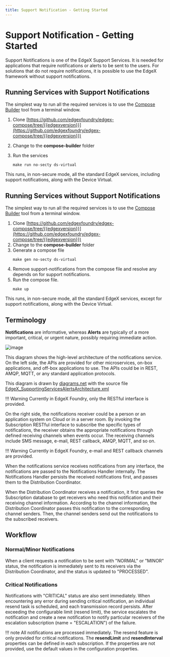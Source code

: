```yaml
---
title: Support Notification - Getting Started
---
```


# Support Notification - Getting Started

Support Notifications is one of the EdgeX Support Services. It is needed for applications that require notifications or alerts to be sent to the users.
For solutions that do not require notifications, it is possible to use the EdgeX framework without support notifications.

## Running Services with Support Notifications

The simplest way to run all the required services is to use the [Compose Builder](https://github.com/edgexfoundry/edgex-compose/tree/{{edgexversion}}/compose-builder) tool from a terminal window.

1. Clone [https://github.com/edgexfoundry/edgex-compose/tree/{{edgexversion}}](https://github.com/edgexfoundry/edgex-compose/tree/{{edgexversion}})

2. Change to the **compose-builder** folder

3. Run the services
    ```
    make run no-secty ds-virtual
    ```
This runs, in non-secure mode, all the standard EdgeX services, including support notifications, along with the Device Virtual.

## Running Services without Support Notifications
The simplest way to run all the required services is to use the [Compose Builder](https://github.com/edgexfoundry/edgex-compose/tree/{{edgexversion}}/compose-builder) tool from a terminal window.

1. Clone [https://github.com/edgexfoundry/edgex-compose/tree/{{edgexversion}}](https://github.com/edgexfoundry/edgex-compose/tree/{{edgexversion}})
2. Change to the **compose-builder** folder
3. Generate a compose file
    ```
    make gen no-secty ds-virtual
    ```
4. Remove support-notifications from the compose file and resolve any depends on for support notifications.
5. Run the compose file.
    ```
    make up
    ```

This runs, in non-secure mode, all the standard EdgeX services, except for support notifications, along with the Device Virtual.



## Terminology

**Notifications** are informative, whereas **Alerts** are typically of a
more important, critical, or urgent nature, possibly requiring immediate
action.

![image](EdgeX_SupportingServicesAlertsArchitecture.png)

This diagram shows the high-level architecture of the notifications service.
On the left side, the APIs are provided for other
microservices, on-box applications, and off-box applications to use.  The APIs could be in REST, AMQP, MQTT, or any standard application
protocols.

This diagram is drawn by [diagrams.net](https://app.diagrams.net/) with the source file [EdgeX_SupportingServicesAlertsArchitecture.xml](EdgeX_SupportingServicesAlertsArchitecture.xml)

!!! Warning
    Currently in EdgeX Foundry, only the RESTful interface is provided.

On the right side, the notifications receiver could be a person or an
application system on Cloud or in a server room. By invoking the
Subscription RESTful interface to subscribe the specific types of
notifications, the receiver obtains the appropriate notifications
through defined receiving channels when events occur. The receiving
channels include SMS message, e-mail, REST callback, AMQP, MQTT, and so
on.

!!! Warning
    Currently in EdgeX Foundry, e-mail and REST callback channels are provided.

When the notifications service receives notifications from any interface,
the notifications are passed to the Notifications Handler internally.
The Notifications Handler persists the received notifications first,
and passes them to the Distribution Coordinator.

When the Distribution Coordinator receives a notification, it first
queries the Subscription database to get receivers who need this
notification and their receiving channel information. According to the
channel information, the Distribution Coordinator passes this
notification to the corresponding channel senders. Then, the channel
senders send out the notifications to the subscribed receivers.

## Workflow

### Normal/Minor Notifications
When a client requests a notification to be sent with "NORMAL" or "MINOR" status,
the notification is immediately sent to its receivers via the Distribution Coordinator,
and the status is updated to "PROCESSED".

### Critical Notifications
Notifications with "CRITICAL" status are also sent immediately.
When encountering any error during sending critical notification,
an individual resend task is scheduled, and each transmission record persists.
After exceeding the configurable limit (resend limit), the service escalates the notification
and create a new notification to notify particular receivers of the escalation subscription (name = "ESCALATION") of the failure.

!!! note
    All notifications are processed immediately. The resend feature is only provided for critical notifications.
    The **resendLimit** and **resendInterval** properties can be defined in each subscription.
    If the properties are not provided, use the default values in the configuration properties.
